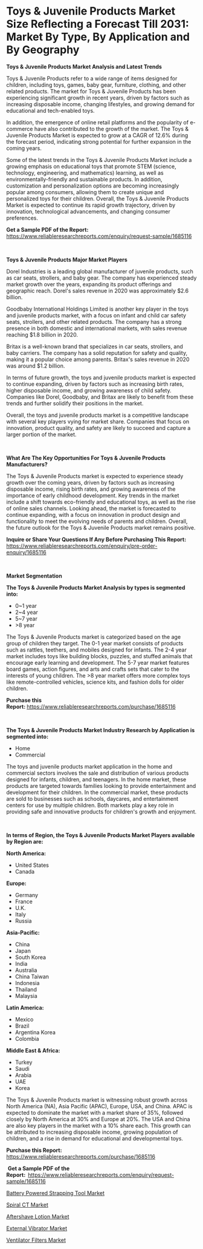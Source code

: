 <p><h1>Toys & Juvenile Products Market Size Reflecting a Forecast Till 2031: Market By Type, By Application and By Geography</h1></p><p><strong>Toys & Juvenile Products Market Analysis and Latest Trends</strong></p>
<p><p>Toys & Juvenile Products refer to a wide range of items designed for children, including toys, games, baby gear, furniture, clothing, and other related products. The market for Toys & Juvenile Products has been experiencing significant growth in recent years, driven by factors such as increasing disposable income, changing lifestyles, and growing demand for educational and tech-enabled toys.</p><p>In addition, the emergence of online retail platforms and the popularity of e-commerce have also contributed to the growth of the market. The Toys & Juvenile Products Market is expected to grow at a CAGR of 12.6% during the forecast period, indicating strong potential for further expansion in the coming years.</p><p>Some of the latest trends in the Toys & Juvenile Products Market include a growing emphasis on educational toys that promote STEM (science, technology, engineering, and mathematics) learning, as well as environmentally-friendly and sustainable products. In addition, customization and personalization options are becoming increasingly popular among consumers, allowing them to create unique and personalized toys for their children. Overall, the Toys & Juvenile Products Market is expected to continue its rapid growth trajectory, driven by innovation, technological advancements, and changing consumer preferences.</p></p>
<p><strong>Get a Sample PDF of the Report:&nbsp;</strong> <a href="https://www.reliableresearchreports.com/enquiry/request-sample/1685116">https://www.reliableresearchreports.com/enquiry/request-sample/1685116</a></p>
<p>&nbsp;</p>
<p><strong>Toys & Juvenile Products Major Market Players</strong></p>
<p><p>Dorel Industries is a leading global manufacturer of juvenile products, such as car seats, strollers, and baby gear. The company has experienced steady market growth over the years, expanding its product offerings and geographic reach. Dorel's sales revenue in 2020 was approximately $2.6 billion.</p><p>Goodbaby International Holdings Limited is another key player in the toys and juvenile products market, with a focus on infant and child car safety seats, strollers, and other related products. The company has a strong presence in both domestic and international markets, with sales revenue reaching $1.8 billion in 2020.</p><p>Britax is a well-known brand that specializes in car seats, strollers, and baby carriers. The company has a solid reputation for safety and quality, making it a popular choice among parents. Britax's sales revenue in 2020 was around $1.2 billion.</p><p>In terms of future growth, the toys and juvenile products market is expected to continue expanding, driven by factors such as increasing birth rates, higher disposable income, and growing awareness of child safety. Companies like Dorel, Goodbaby, and Britax are likely to benefit from these trends and further solidify their positions in the market.</p><p>Overall, the toys and juvenile products market is a competitive landscape with several key players vying for market share. Companies that focus on innovation, product quality, and safety are likely to succeed and capture a larger portion of the market.</p></p>
<p>&nbsp;</p>
<p><strong>What Are The Key Opportunities For Toys & Juvenile Products Manufacturers?</strong></p>
<p><p>The Toys & Juvenile Products market is expected to experience steady growth over the coming years, driven by factors such as increasing disposable income, rising birth rates, and growing awareness of the importance of early childhood development. Key trends in the market include a shift towards eco-friendly and educational toys, as well as the rise of online sales channels. Looking ahead, the market is forecasted to continue expanding, with a focus on innovation in product design and functionality to meet the evolving needs of parents and children. Overall, the future outlook for the Toys & Juvenile Products market remains positive.</p></p>
<p><strong>Inquire or Share Your Questions If Any Before Purchasing This Report:</strong> <a href="https://www.reliableresearchreports.com/enquiry/pre-order-enquiry/1685116">https://www.reliableresearchreports.com/enquiry/pre-order-enquiry/1685116</a></p>
<p>&nbsp;</p>
<p><strong>Market Segmentation</strong></p>
<p><strong>The Toys & Juvenile Products Market Analysis by types is segmented into:</strong></p>
<p><ul><li>0~1 year</li><li>2~4 year</li><li>5~7 year</li><li>>8 year</li></ul></p>
<p><p>The Toys & Juvenile Products market is categorized based on the age group of children they target. The 0-1 year market consists of products such as rattles, teethers, and mobiles designed for infants. The 2-4 year market includes toys like building blocks, puzzles, and stuffed animals that encourage early learning and development. The 5-7 year market features board games, action figures, and arts and crafts sets that cater to the interests of young children. The >8 year market offers more complex toys like remote-controlled vehicles, science kits, and fashion dolls for older children.</p></p>
<p><strong>Purchase this Report:&nbsp;</strong><a href="https://www.reliableresearchreports.com/purchase/1685116">https://www.reliableresearchreports.com/purchase/1685116</a></p>
<p>&nbsp;</p>
<p><strong>The Toys & Juvenile Products Market Industry Research by Application is segmented into:</strong></p>
<p><ul><li>Home</li><li>Commercial</li></ul></p>
<p><p>The toys and juvenile products market application in the home and commercial sectors involves the sale and distribution of various products designed for infants, children, and teenagers. In the home market, these products are targeted towards families looking to provide entertainment and development for their children. In the commercial market, these products are sold to businesses such as schools, daycares, and entertainment centers for use by multiple children. Both markets play a key role in providing safe and innovative products for children's growth and enjoyment.</p></p>
<p>&nbsp;</p>
<p><strong>In terms of Region, the Toys & Juvenile Products Market Players available by Region are:</strong></p>
<p>
    <p> <strong> North America: </strong>
        <ul>
            <li>United States</li>
            <li>Canada</li>
        </ul>
        </p> 
    <p> <strong> Europe: </strong>
        <ul>
            <li>Germany</li>
            <li>France</li>
            <li>U.K.</li>
            <li>Italy</li>
            <li>Russia</li>
        </ul>
        </p> 
    <p> <strong> Asia-Pacific: </strong>
        <ul>
            <li>China</li>
            <li>Japan</li>
            <li>South Korea</li>
            <li>India</li>
            <li>Australia</li>
            <li>China Taiwan</li>
            <li>Indonesia</li>
            <li>Thailand</li>
            <li>Malaysia</li>
        </ul>
        </p> 
    <p> <strong> Latin America: </strong>
        <ul>
            <li>Mexico</li>
            <li>Brazil</li>
            <li>Argentina Korea</li>
            <li>Colombia</li>
        </ul>
        </p> 
    <p> <strong> Middle East & Africa: </strong>
        <ul>
            <li>Turkey</li>
            <li>Saudi</li>
            <li>Arabia</li>
            <li>UAE</li>
            <li>Korea</li>
        </ul>
    </p>
    </p>
<p><p>The Toys & Juvenile Products market is witnessing robust growth across North America (NA), Asia Pacific (APAC), Europe, USA, and China. APAC is expected to dominate the market with a market share of 35%, followed closely by North America at 30% and Europe at 20%. The USA and China are also key players in the market with a 10% share each. This growth can be attributed to increasing disposable income, growing population of children, and a rise in demand for educational and developmental toys.</p></p>
<p><strong>Purchase this Report: </strong><a href="https://www.reliableresearchreports.com/purchase/1685116">https://www.reliableresearchreports.com/purchase/1685116</a></p>
<p>&nbsp;<strong>Get a Sample PDF of the Report:&nbsp;&nbsp;</strong><a href="https://www.reliableresearchreports.com/enquiry/request-sample/1685116">https://www.reliableresearchreports.com/enquiry/request-sample/1685116</a></p>
<p><strong></strong></p>
<p><p><a href="https://github.com/sougarounis/Market-Research-Report-List-2/blob/main/battery-powered-strapping-tool-market.md">Battery Powered Strapping Tool Market</a></p><p><a href="https://medium.com/@jeffreysalazar1925/analyzing-spiral-ct-market-global-industry-perspective-and-forecast-2024-to-2031-9f26b812c3aa">Spiral CT Market</a></p><p><a href="https://issuu.com/reportprime-2/docs/aftershave-lotion-market-size-2030.pptx">Aftershave Lotion Market</a></p><p><a href="https://github.com/marloy8/Market-Research-Report-List-3/blob/main/external-vibrator-market.md">External Vibrator Market</a></p><p><a href="https://medium.com/@jeffreysalazar1925/decoding-ventilator-filters-market-metrics-market-share-trends-and-growth-patterns-3cc685e771d0">Ventilator Filters Market</a></p></p>